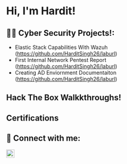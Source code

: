 <h1>Hi, I'm Hardit!</h1>

<h2>👨‍💻 Cyber Security Projects!:</h2>

- Elastic Stack Capabilities With Wazuh (https://github.com/HarditSingh26/laburl)
- First Internal Network Pentest Report (https://github.com/HarditSingh26/laburl)
- Creating AD Enviornment Documentaiton (https://github.com/HarditSingh26/laburl)

<h2>Hack The Box Walkkthroughs!</h2>

<h2> Certifications </h2>





<h2> 🤳 Connect with me:</h2>

[<img align="left" alt="HarditSingh | LinkedIn" width="22px" src="https://cdn.jsdelivr.net/npm/simple-icons@v3/icons/linkedin.svg" />][linkedin]


[linkedin]: https://www.linkedin.com/in/hardit-singh-6ab11a226/

<!--
**joshmadakor1/joshmadakor1** is a ✨ _special_ ✨ repository because its `README.md` (this file) appears on your GitHub profile.

Here are some ideas to get you started:

- 🔭 I’m currently working on ...
- 🌱 I’m currently learning ...
- 👯 I’m looking to collaborate on ...
- 🤔 I’m looking for help with ...
- 💬 Ask me about ...
- 📫 How to reach me: ...
- 😄 Pronouns: ...
- ⚡ Fun fact: ...
-->
